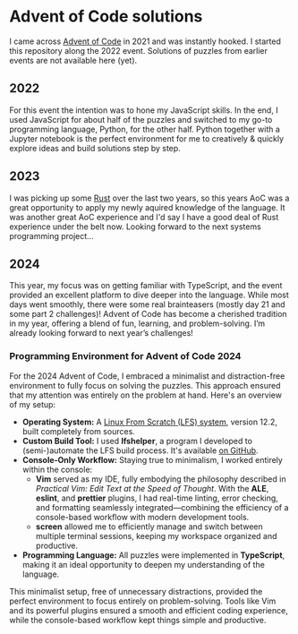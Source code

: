 # Advent of Code solutions 

I came across [Advent of Code](https://adventofcode.com) in 2021 and was instantly hooked.
I started this repository along the 2022 event. Solutions of puzzles from earlier events are not available here (yet).

## 2022
For this event the intention was to hone my JavaScript skills. In the end, I used JavaScript for about half
of the puzzles and switched to my go-to programming language, Python, for the other half. Python together
with a Jupyter notebook is the perfect environment for me to creatively & quickly explore ideas and build
solutions step by step.

## 2023
I was picking up some [Rust](https://www.rust-lang.org/) over the last two years, so this years AoC was a great opportunity to apply my newly aquired knowledge of the language. It was another great AoC experience and I'd say I have a good deal of Rust experience under the belt now. Looking forward to the next systems programming project...  

## 2024
This year, my focus was on getting familiar with TypeScript, and the event provided an excellent platform to dive deeper into the language. While most days went smoothly, there were some real brainteasers (mostly day 21 and some part 2 challenges)! Advent of Code has become a cherished tradition in my year, offering a blend of fun, learning, and problem-solving. I’m already looking forward to next year’s challenges!

### Programming Environment for Advent of Code 2024

For the 2024 Advent of Code, I embraced a minimalist and distraction-free environment to fully focus on solving the puzzles. This approach ensured that my attention was entirely on the problem at hand. Here's an overview of my setup:

- **Operating System:** A [Linux From Scratch (LFS) system](https://github.com/coderlevv/lfshelper), version 12.2, built completely from sources.
- **Custom Build Tool:** I used **lfshelper**, a program I developed to (semi-)automate the LFS build process. It's available [on GitHub](https://github.com/coderlevv/lfshelper).
- **Console-Only Workflow:** Staying true to minimalism, I worked entirely within the console:
  - **Vim** served as my IDE, fully embodying the philosophy described in *Practical Vim: Edit Text at the Speed of Thought*. With the **ALE**, **eslint**, and **prettier** plugins, I had real-time linting, error checking, and formatting seamlessly integrated—combining the efficiency of a console-based workflow with modern development tools.
  - **screen** allowed me to efficiently manage and switch between multiple terminal sessions, keeping my workspace organized and productive.
- **Programming Language:** All puzzles were implemented in **TypeScript**, making it an ideal opportunity to deepen my understanding of the language.

This minimalist setup, free of unnecessary distractions, provided the perfect environment to focus entirely on problem-solving. Tools like Vim and its powerful plugins ensured a smooth and efficient coding experience, while the console-based workflow kept things simple and productive.